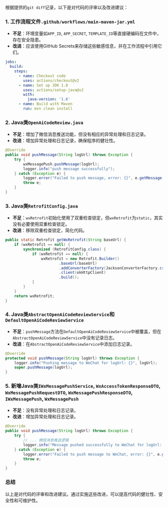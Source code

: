 根据提供的`git diff`记录，以下是对代码的评审以及改进建议：

### 1. 工作流程文件`.github/workflows/main-maven-jar.yml`
- **不足**：环境变量如`APP_ID`, `APP_SECRET`, `TEMPLATE_ID`等直接硬编码在文件中，存在安全隐患。
- **改进**：应该使用GitHub Secrets来存储这些敏感信息，并在工作流程中引用它们。

```yaml
jobs:
  build:
    steps:
      - name: Checkout code
        uses: actions/checkout@v2
      - name: Set up JDK 1.8
        uses: actions/setup-java@v2
        with:
          java-version: '1.8'
      - name: Build with Maven
        run: mvn clean install
```

### 2. Java类`OpenAiCodeReview.java`
- **不足**：增加了微信消息推送功能，但没有相应的异常处理和日志记录。
- **改进**：增加异常处理和日志记录，确保程序的健壮性。

```java
@Override
public void pushMessage(String logUrl) throws Exception {
    try {
        wxMessagePush.pushMessage(logUrl);
        logger.info("push message successfully");
    } catch (Exception e) {
        logger.error("Failed to push message, error: {}", e.getMessage());
        throw e;
    }
}
```

### 3. Java类`RetrofitConfig.java`
- **不足**：`wxRetrofit`初始化使用了双重检查锁定，但`wxRetrofit`为`static`，其实没有必要使用双重检查锁定。
- **改进**：移除双重检查锁定，简化代码。

```java
public static Retrofit getWxRetrofit(String baseUrl) {
    if (wxRetrofit == null) {
        synchronized (RetrofitConfig.class) {
            if (wxRetrofit == null) {
                wxRetrofit = new Retrofit.Builder()
                        .baseUrl(baseUrl)
                        .addConverterFactory(JacksonConverterFactory.create())
                        .client(okHttpClient)
                        .build();
            }
        }
    }
    return wxRetrofit;
}
```

### 4. Java类`AbstractOpenAiCodeReviewService`和`DefaultOpenAiCodeReviewService`
- **不足**：`pushMessage`方法在`DefaultOpenAiCodeReviewService`中被覆盖，但在`AbstractOpenAiCodeReviewService`中没有记录日志。
- **改进**：在`AbstractOpenAiCodeReviewService`中添加日志记录。

```java
@Override
protected void pushMessage(String logUrl) throws Exception {
    logger.info("Pushing message to WeChat for logUrl: {}", logUrl);
    super.pushMessage(logUrl);
}
```

### 5. 新增Java类`IWxMessagePushService`, `WxAccessTokenResponseDTO`, `WxMessagePushRequestDTO`, `WxMessagePushResponseDTO`, `IWxMessagePush`, `WxMessagePush`
- **不足**：没有异常处理和日志记录。
- **改进**：增加异常处理和日志记录。

```java
@Override
public void pushMessage(String logUrl) throws Exception {
    try {
        // ... 微信消息推送逻辑
        logger.info("Message pushed successfully to WeChat for logUrl: {}", logUrl);
    } catch (Exception e) {
        logger.error("Failed to push message to WeChat, error: {}", e.getMessage());
        throw e;
    }
}
```

### 总结
以上是对代码的评审和改进建议。通过实施这些改进，可以提高代码的健壮性、安全性和可维护性。